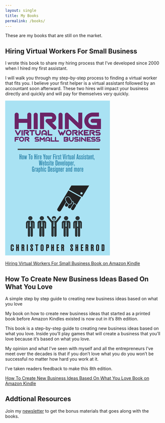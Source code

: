 ```yaml
---
layout: single
title: My Books
permalink: /books/
---
```

These are my books that are still on the market.

## Hiring Virtual Workers For Small Business
I wrote this book to share my hiring process that I’ve developed since 2000 when I hired my first assistant. 

I will walk you through my step-by-step process to finding a virtual worker that fits you. I believe your first helper is a virtual assistant followed by an accountant soon afterward. These two hires will impact your business directly and quickly and will pay for themselves very quickly.

[![Hiring Virtual Workers For Small Business on Amazon Kindle](/assets/images/books/Hiring-Virtual-Workers.webp)](https://amzn.to/2FvAxx9)

[Hiring Virtual Workers For Small Business Book on Amazon Kindle](https://amzn.to/2FvAxx9)

## How To Create New Business Ideas Based On What You Love
A simple step by step guide to creating new business ideas based on what you love

My book on how to create new business ideas that started as a printed book before Amazon Kindles existed is now out in it’s 8th edition.

This book is a step-by-step guide to creating new business ideas based on what you love. Inside you’ll play games that will create a business that you’ll love because it’s based on what you love.

My opinion and what I’ve seen with myself and all the entrepreneurs I’ve meet over the decades is that if you don’t love what you do you won’t be successful no matter how hard you work at it.

I’ve taken readers feedback to make this 8th edition.

[How To Create New Business Ideas Based On What You Love Book on Amazon Kindle](https://amzn.to/3oZlRrW)

## Addtional Resources
Join my [newsletter](https://christophersherrod.com/newsletter/) to get the bonus materials that goes along with the books.
